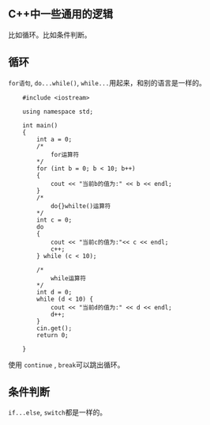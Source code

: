 ## C++中一些通用的逻辑
比如循环。比如条件判断。

## 循环
`for语句`, `do...while()`, `while...`用起来，和别的语言是一样的。
```
    #include <iostream>

    using namespace std;

    int main()
    {
        int a = 0;
        /*
            for运算符
        */
        for (int b = 0; b < 10; b++)
        {
            cout << "当前b的值为:" << b << endl;
        }
        /*
            do{}whilte()运算符
        */
        int c = 0;
        do 
        {
            cout << "当前c的值为:"<< c << endl;
            c++;
        } while (c < 10);
        
        /*
            while运算符
        */
        int d = 0;
        while (d < 10) {
            cout << "当前d的值为:" << d << endl;
            d++;
        }
        cin.get();
        return 0;

    }
```
使用 `continue` , `break`可以跳出循环。

## 条件判断
`if...else`, `switch`都是一样的。